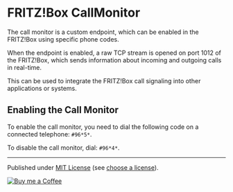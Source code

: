 # FRITZ!Box CallMonitor

The call monitor is a custom endpoint, which can be enabled in the FRITZ!Box using specific phone codes.

When the endpoint is enabled, a raw TCP stream is opened on port 1012 of the FRITZ!Box, which sends information about incoming and outgoing calls in real-time.

This can be used to integrate the FRITZ!Box call signaling into other applications or systems.

## Enabling the Call Monitor

To enable the call monitor, you need to dial the following code on a connected telephone: `#96*5*`.

To disable the call monitor, dial: `#96*4*`.



---

Published under [MIT License] (see [choose a license]).

[![Buy me a Coffee](https://shields.io/badge/PayPal-Buy_me_a_Coffee-yellow?style=flat&logo=paypal)](https://link.am-wd.de/donate)


[MIT License]: LICENSE.txt
[choose a license]: https://choosealicense.com/licenses/mit/
